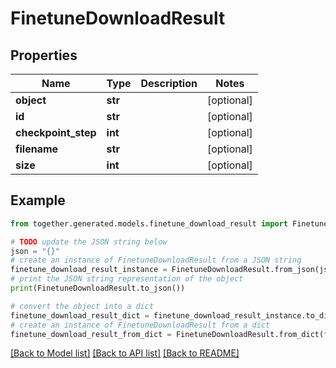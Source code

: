 # FinetuneDownloadResult


## Properties

Name | Type | Description | Notes
------------ | ------------- | ------------- | -------------
**object** | **str** |  | [optional]
**id** | **str** |  | [optional]
**checkpoint_step** | **int** |  | [optional]
**filename** | **str** |  | [optional]
**size** | **int** |  | [optional]

## Example

```python
from together.generated.models.finetune_download_result import FinetuneDownloadResult

# TODO update the JSON string below
json = "{}"
# create an instance of FinetuneDownloadResult from a JSON string
finetune_download_result_instance = FinetuneDownloadResult.from_json(json)
# print the JSON string representation of the object
print(FinetuneDownloadResult.to_json())

# convert the object into a dict
finetune_download_result_dict = finetune_download_result_instance.to_dict()
# create an instance of FinetuneDownloadResult from a dict
finetune_download_result_from_dict = FinetuneDownloadResult.from_dict(finetune_download_result_dict)
```
[[Back to Model list]](../README.md#documentation-for-models) [[Back to API list]](../README.md#documentation-for-api-endpoints) [[Back to README]](../README.md)
